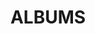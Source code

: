 ---
layout: album_gallery
resource: instagram
title: "ALBUMS"
description: "archive"
active: gallery
header-img: "img/gallery-bg.jpg"
images:
- image_path: /minhminh_014/ao_dai/Snaptik.app_74672772318495081042.jpg
  gallery-folder: /gallery/minhminh_014/ao_dai/
  gallery-name: ao_dai
  gallery-date: April 2025
- image_path: /minhminh_014/New folder/snaptik_7352188065974160657_2.jpeg
  gallery-folder: /gallery/minhminh_014/New folder/
  gallery-name: New folder
  gallery-date: April 2025
---